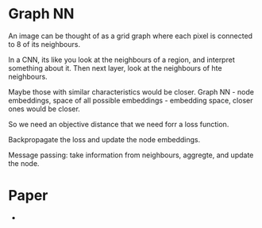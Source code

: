 # Graph NN

An image can be thought of as a grid graph where each pixel is connected to 8 of its neighbours.

In a CNN, its like you look at the neighbours of a region, and interpret something about it. Then next layer, look at the neighbours of hte neighbours.

Maybe those with similar characteristics would be closer.
Graph NN - node embeddings, space of all possible embeddings - embedding space, closer ones would be closer.

So we need an objective distance that we need forr a loss function.

Backpropagate the loss and update the node embeddings.

Message passing: take information from neighbours, aggregte, and update the node. 

# Paper

- 